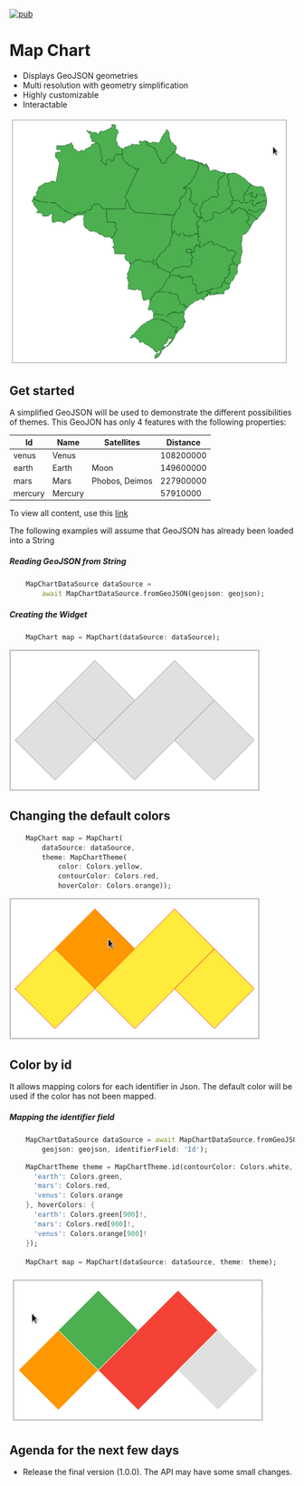 [![pub](https://img.shields.io/pub/v/mapchart.svg)](https://pub.dev/packages/mapchart)

# Map Chart

* Displays GeoJSON geometries
* Multi resolution with geometry simplification
* Highly customizable
* Interactable

![mapchart](https://raw.githubusercontent.com/caduandrade/images/main/mapchart/mapchart.gif)

## Get started

A simplified GeoJSON will be used to demonstrate the different possibilities of themes. This GeoJON has only 4 features with the following properties:

Id | Name | Satellites | Distance
--- | --- | --- | ---
venus | Venus | | 108200000
earth | Earth | Moon | 149600000
mars | Mars | Phobos, Deimos | 227900000
mercury | Mercury | | 57910000

To view all content, use this [link](https://raw.githubusercontent.com/caduandrade/mapchart_flutter/main/demo/assets/example.json)

The following examples will assume that GeoJSON has already been loaded into a String

##### Reading GeoJSON from String

```dart
    MapChartDataSource dataSource =
        await MapChartDataSource.fromGeoJSON(geojson: geojson);
```

##### Creating the Widget

```dart
    MapChart map = MapChart(dataSource: dataSource);
```

![getstarted](https://raw.githubusercontent.com/caduandrade/images/main/mapchart/get_started.png)

## Changing the default colors

```dart
    MapChart map = MapChart(
        dataSource: dataSource,
        theme: MapChartTheme(
            color: Colors.yellow,
            contourColor: Colors.red,
            hoverColor: Colors.orange));
```

![defaultcolors](https://raw.githubusercontent.com/caduandrade/images/main/mapchart/default_colors.png)

## Color by id

It allows mapping colors for each identifier in Json. The default color will be used if the color has not been mapped.

##### Mapping the identifier field

```dart
    MapChartDataSource dataSource = await MapChartDataSource.fromGeoJSON(
        geojson: geojson, identifierField: 'Id');
```

```dart
    MapChartTheme theme = MapChartTheme.id(contourColor: Colors.white, colors: {
      'earth': Colors.green,
      'mars': Colors.red,
      'venus': Colors.orange
    }, hoverColors: {
      'earth': Colors.green[900]!,
      'mars': Colors.red[900]!,
      'venus': Colors.orange[900]!
    });

    MapChart map = MapChart(dataSource: dataSource, theme: theme);
```

![colorbyid](https://raw.githubusercontent.com/caduandrade/images/main/mapchart/color_by_id.gif)

## Agenda for the next few days

* Release the final version (1.0.0). The API may have some small changes.